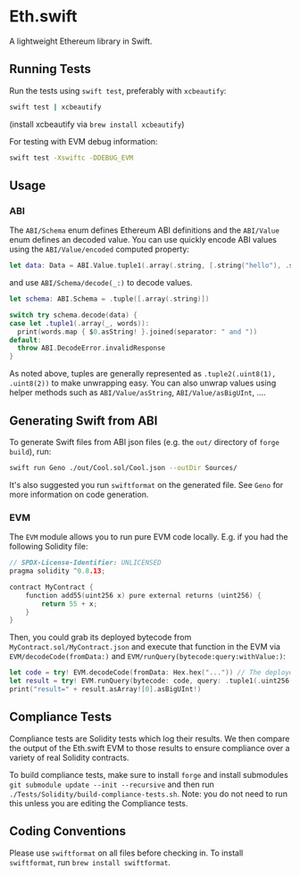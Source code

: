 # Eth.swift

A lightweight Ethereum library in Swift.

## Running Tests

Run the tests using `swift test`, preferably with `xcbeautify`:

```sh
swift test | xcbeautify
```

(install xcbeautify via `brew install xcbeautify`)

For testing with EVM debug information:

```sh
swift test -Xswiftc -DDEBUG_EVM
```

## Usage

### ABI

The ``ABI/Schema`` enum defines Ethereum ABI definitions and the ``ABI/Value`` enum defines an decoded value. You can use quickly encode ABI values using the ``ABI/Value/encoded`` computed property:

```swift
let data: Data = ABI.Value.tuple1(.array(.string, [.string("hello"), .string("world")])).encoded
```

and use ``ABI/Schema/decode(_:)`` to decode values.

```swift
let schema: ABI.Schema = .tuple([.array(.string)])

switch try schema.decode(data) {
case let .tuple1(.array(_, words)):
  print(words.map { $0.asString! }.joined(separator: " and "))
default:
  throw ABI.DecodeError.invalidResponse
}
```

As noted above, tuples are generally represented as `.tuple2(.uint8(1), .uint8(2))` to make unwrapping easy. You can also unwrap values using helper methods such as ``ABI/Value/asString``, ``ABI/Value/asBigUInt``, ....

## Generating Swift from ABI

To generate Swift files from ABI json files (e.g. the `out/` directory of `forge build`), run:

```sh
swift run Geno ./out/Cool.sol/Cool.json --outDir Sources/
```

It's also suggested you run `swiftformat` on the generated file. See ``Geno`` for more information on code generation.

### EVM

The ``EVM`` module allows you to run pure EVM code locally. E.g. if you had the following Solidity file:

```c
// SPDX-License-Identifier: UNLICENSED
pragma solidity ^0.8.13;

contract MyContract {
    function add55(uint256 x) pure external returns (uint256) {
        return 55 + x;
    }
}
```

Then, you could grab its deployed bytecode from `MyContract.sol/MyContract.json` and execute that function in the EVM via ``EVM/decodeCode(fromData:)`` and ``EVM/runQuery(bytecode:query:withValue:)``:

```swift
let code = try! EVM.decodeCode(fromData: Hex.hex("...")) // The deployed bytecode
let result = try! EVM.runQuery(bytecode: code, query: .tuple1(.uint256(22)))
print("result=" + result.asArray![0].asBigUInt!)
```

## Compliance Tests

Compliance tests are Solidity tests which log their results. We then compare the output of the Eth.swift EVM to those results to ensure compliance over a variety of real Solidity contracts.

To build compliance tests, make sure to install `forge` and install submodules `git submodule update --init --recursive` and then run `./Tests/Solidity/build-compliance-tests.sh`. Note: you do not need to run this unless you are editing the Compliance tests.

## Coding Conventions

Please use `swiftformat` on all files before checking in. To install `swiftformat`, run `brew install swiftformat`.
